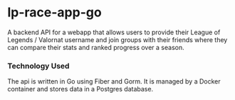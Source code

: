 # lp-race-app-go
A backend API for a webapp that allows users to provide their League of Legends / Valornat username and join groups with their friends where they can compare their stats and ranked progress over a season. 

### Technology Used
The api is written in Go using Fiber and Gorm. 
It is managed by a Docker container and stores data in a Postgres database. 
